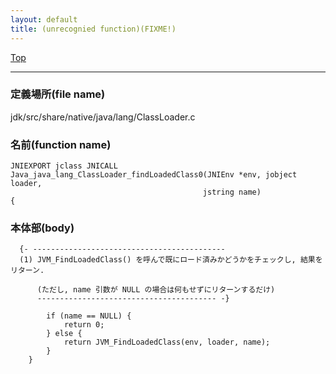 ```yaml
---
layout: default
title: (unrecognied function)(FIXME!)
---
```

[Top](../index.html)

--- 
### 定義場所(file name)
jdk/src/share/native/java/lang/ClassLoader.c

### 名前(function name)
```
JNIEXPORT jclass JNICALL
Java_java_lang_ClassLoader_findLoadedClass0(JNIEnv *env, jobject loader,
                                           jstring name)
{
```

### 本体部(body)
```
  {- -------------------------------------------
  (1) JVM_FindLoadedClass() を呼んで既にロード済みかどうかをチェックし, 結果をリターン.
  
      (ただし, name 引数が NULL の場合は何もせずにリターンするだけ)
      ---------------------------------------- -}

	    if (name == NULL) {
	        return 0;
	    } else {
	        return JVM_FindLoadedClass(env, loader, name);
	    }
	}
	
```


